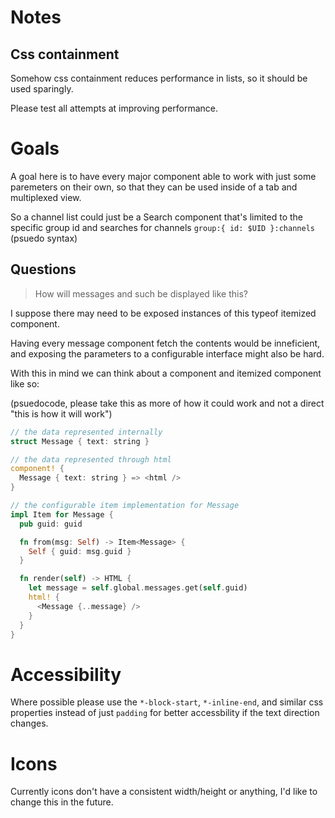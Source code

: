 # Notes

## Css containment

Somehow css containment reduces performance in lists, so it should be used sparingly.

Please test all attempts at improving performance.

# Goals

A goal here is to have every major component able to work with just some paremeters on their own, so that they can be used inside of a tab and multiplexed view.

So a channel list could just be a Search component that's limited to the specific group id and searches for channels `group:{ id: $UID }:channels` (psuedo syntax)

## Questions

> How will messages and such be displayed like this?

I suppose there may need to be exposed instances of this typeof itemized component.

Having every message component fetch the contents would be inneficient, and exposing the parameters to a configurable interface might also be hard.

With this in mind we can think about a component and itemized component like so:

(psuedocode, please take this as more of how it could work and not a direct "this is how it will work")

```rs
// the data represented internally
struct Message { text: string }

// the data represented through html
component! {
  Message { text: string } => <html />
}

// the configurable item implementation for Message
impl Item for Message {
  pub guid: guid

  fn from(msg: Self) -> Item<Message> {
    Self { guid: msg.guid }
  }

  fn render(self) -> HTML {
    let message = self.global.messages.get(self.guid)
    html! {
      <Message {..message} />
    }
  }
}
```

# Accessibility

Where possible please use the `*-block-start`, `*-inline-end`, and similar css properties instead of just `padding` for better accessbility if the text direction changes.

# Icons

Currently icons don't have a consistent width/height or anything, I'd like to change this in the future.